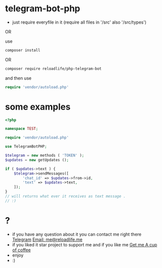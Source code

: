 # telegram-bot-php

* just require everyfile in it (require all files in '/src' also '/src/types')

OR

use 
```bash
composer install
```

OR

```bash
composer require reloadlife/php-telegram-bot
```

and then use
```php
require 'vendor/autoload.php'
```


# some examples

```php
<?php

namespace TEST;

require 'vendor/autoload.php'

use TelegramBotPHP;

$telegram = new methods ( 'TOKEN' );
$updates = new getUpdates ();

if ( $updates->text ) {
    $telegram->sendMessages([
        'chat_id' => $updates->from->id,
        'text' => $updates->text,
    ]);
}
// will returns what ever it receives as text message .
// :)

```


# ?

* if you have any question about it you can contact me right there [Telegram](tg://resolve?domain=reloadlife) [Email: me@reloadlife.me](mailto:me@reloadlife.me)
* if you liked it star project to support me and if you like me [Get me A cup of coffee](https://zarinp.al/reloadlife.me)
* enjoy 
* :)